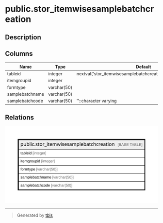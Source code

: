 # public.stor_itemwisesamplebatchcreation

## Description

## Columns

| Name | Type | Default | Nullable | Children | Parents | Comment |
| ---- | ---- | ------- | -------- | -------- | ------- | ------- |
| tableid | integer | nextval('stor_itemwisesamplebatchcreation_tableid_seq'::regclass) | false |  |  |  |
| itemgroupid | integer |  | false |  |  |  |
| formtype | varchar(50) |  | true |  |  |  |
| samplebatchname | varchar(50) |  | true |  |  |  |
| samplebatchcode | varchar(50) | ''::character varying | false |  |  |  |

## Relations

![er](public.stor_itemwisesamplebatchcreation.svg)

---

> Generated by [tbls](https://github.com/k1LoW/tbls)
